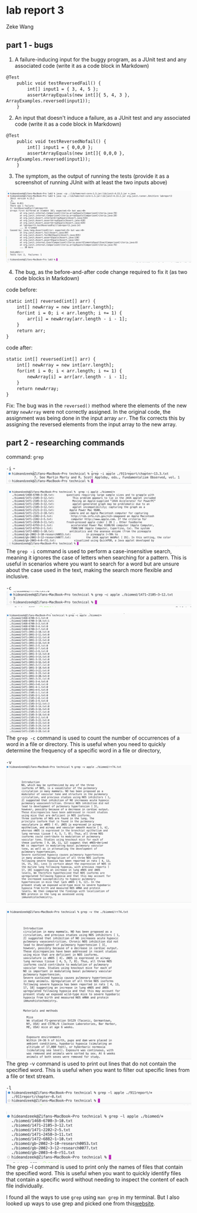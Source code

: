 # lab report 3

Zeke Wang

## part 1 - bugs

1. A failure-inducing input for the buggy program, as a JUnit test and any associated code (write it as a code block in Markdown)

```
@Test 
    public void testReversedFail() {
        int[] input1 = { 3, 4, 5 };
        assertArrayEquals(new int[]{ 5, 4, 3 }, ArrayExamples.reversed(input1));
    }
```
  
2. An input that doesn't induce a failure, as a JUnit test and any associated code (write it as a code block in Markdown)

```
@Test 
    public void testReversedNofail() {
        int[] input1 = { 0,0,0 };
        assertArrayEquals(new int[]{ 0,0,0 }, ArrayExamples.reversed(input1));
    }
```

3. The symptom, as the output of running the tests (provide it as a screenshot of running JUnit with at least the two inputs above)

![Image](symptom.png)

4. The bug, as the before-and-after code change required to fix it (as two code blocks in Markdown)

code before: 
```
static int[] reversed(int[] arr) {
    int[] newArray = new int[arr.length];
    for(int i = 0; i < arr.length; i += 1) {
        arr[i] = newArray[arr.length - i - 1];
    }
    return arr;
}
```
code after: 
```
static int[] reversed(int[] arr) {
    int[] newArray = new int[arr.length];
    for(int i = 0; i < arr.length; i += 1) {
        newArray[i] = arr[arr.length - i - 1];
    }
    return newArray;
}
```
Fix: The bug was in the `reversed()` method where the elements of the new array `newArray` were not correctly assigned. In the original code, the assignment was being done in the input array `arr`. The fix corrects this by assigning the reversed elements from the input array to the new array.

## part 2 - researching commands

command: `grep`

`-i` - 
![Image](-i1.png)

![Image](-i2.png)
The `grep -i` command is used to perform a case-insensitive search, meaning it ignores the case of letters when searching for a pattern. This is useful in scenarios where you want to search for a word but are unsure about the case used in the text, making the search more flexible and inclusive.

`-c`
![Image](-c1.png)

![Image](-c2.png)
The `grep -c` command is used to count the number of occurrences of a word in a file or directory. This is useful when you need to quickly determine the frequency of a specific word in a file
or directory,

`-v`
![Image](-v1.png)

![Image](-v2.png)
The grep -v command is used to print out lines that do not contain the specified word. This is useful when you want to filter out specific lines from a file or text stream. 

`-l`
![Image](-l1.png)

![Image](-l2.png)
The grep -l command is used to print only the names of files that contain the specified word. This is useful when you want to quickly identify files that contain a specific word without needing to inspect the content of each file individually.

I found all the ways to use `grep` using `man grep` in my terminal. But I also looked up ways to use grep and picked one from this[website](https://man7.org/linux/man-pages/man1/grep.1.html).
